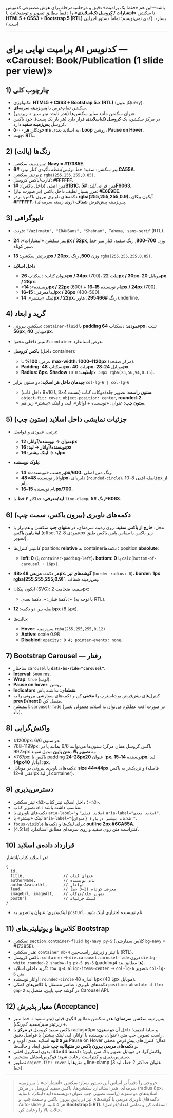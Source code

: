 باشه—این هم «فقط یک پرامپت» دقیق و مرحله‌به‌مرحله برای هوش مصنوعی کدنویس تا سکشن **«انتشارات / کروسل تک‌اسلایدی»** را دقیقاً مطابق تصویر و توضیحاتت با **HTML5 + CSS3 + Bootstrap 5 (RTL)** بسازد. (کدی نمی‌نویسم؛ تماماً دستور اجرایی است.)

---

# پرامپت نهایی برای AI کدنویس — «Carousel: Book/Publication (1 slide per view)»

## 1) چارچوب کلی

* تکنولوژی: **HTML5 + CSS3 + Bootstrap 5.x (RTL)** (بدون jQuery).
* سکشن تمام‌عرض با **پس‌زمینه سرمه‌ای**.
* عنوان سکشن مانند سایر سکشن‌ها (هدر ثابت: تیتر سبز + زیرتیتر).
* در مرکز سکشن، یک **کروسل تک‌اسلایدی** قرار دارد (هر بار یک پست). خود باکس کروسل **پس‌زمینه سفید** دارد.
* خودکار: **هر ۵۰۰۰ms** به اسلاید بعدی، **Loop** روشن، **Pause on Hover**.
* جهت: **RTL**.

## 2) رنگ‌ها (پالت)

* پس‌زمینه سکشن: **Navy = #17385E**.
* تیتر سکشن: سفید؛ خط تزئینی/نقطه تأکیدی کنار تیتر: **#6CA55A**.
* زیرتیتر سکشن: `rgba(255,255,255,0.85)`.
* کارت/باکس کروسل: **#FFFFFF**.
* متن اصلی (داخل باکس): **#1B1B1C**، متن فرعی/لید: **#5F6063**.
* مرز بسیار لطیف داخل باکس (در صورت نیاز): **#E6E9EE**.
* دکمه‌های ناوبری بیرون باکس: بردر **rgba(255,255,255,0.9)**، آیکون پیکان **#FFFFFF**، پس‌زمینه پیش‌فرض **شفاف** (روی زمینه سرمه‌ای).

## 3) تایپوگرافی

* فونت: `"Vazirmatn", "IRANSans", "Shabnam", Tahoma, sans-serif` (RTL).
* تیتر سکشن «انتشارات»: **24px / 32px**, وزن **700–800**, رنگ سفید، کنار تیتر خط سبز کوتاه.
* زیرتیتر سکشن: **13px / 20px**, وزن **500**, رنگ `rgba(255,255,255,0.85)`.
* **داخل اسلاید**

  * عنوان کتاب: دسکتاپ **26px / 34px** (700)، تبلت **22px / 30px**، موبایل **20px / 28px**.
  * «نویسنده»: **14px / 22px** (600) + نام نویسنده **15–16px / 24px** (700).
  * لید/معرفی: **15–16px / 26px** (400–500).
  * لینک «بیشتر»: **14px / 22px**، رنگ **#295466**، هاور underline.

## 4) گرید و ابعاد

* سکشن بیرونی: `container-fluid` با **padding عمودی**: دسکتاپ **64px**، تبلت **56px**, موبایل **40px**.
* کانتینر داخلی محتوا: `container` عرض استاندارد.
* **باکس کروسل** (داخل container):

  * عرض: **100%** تا **max-width: 1000–1120px** (مرکز صفحه).
  * **Padding**: دسکتاپ **48px**، تبلت **40px**، موبایل **24–28px**.
  * **Radius: 8px**، **Shadow لطیف**: `0 10px 30px rgba(23,56,94,0.15)`.
* **چیدمان داخل هر اسلاید**: دو ستون برابر `col-lg-6 | col-lg-6`

  * **ستون راست**: تصویر جلد/موکاپ کتاب (نسبت 4×3 یا 16×9 داخل قاب)، `object-fit: cover`, `object-position: center`, **rounded-2**.
  * **ستون چپ**: عنوان، «نویسنده + آواتار»، لید، و لینک «بیشتر» زیر هم.

## 5) جزئیات نمایشی داخل اسلاید (ستون چپ)

* ترتیب عمودی و فواصل:

  * **عنوان → نویسنده/آواتار: 12px**
  * **نویسنده/آواتار → لید: 16px**
  * **لید → لینک بیشتر: 16px**
* **بلوک نویسنده**:

  * برچسب «نویسنده:» **14px/600**، رنگ متن اصلی.
  * آواتار نویسنده **48×48px**، دایره‌ای (`rounded-circle`)، فاصله افقی 8–10px از نام.
  * نام نویسنده **15–16px/700**.
* **لید/معرفی**: حداکثر **۳ خط** با `line-clamp`، رنگ **#5F6063**.

## 6) دکمه‌های ناوبری (بیرون باکس، سمت چپ)

* محل: **خارج از باکس سفید**، روی زمینه سرمه‌ای، در **منتهای چپ** سکشن و هم‌تراز با **لبهٔ پایین باکس** (offset عمودی 8–12px زیر باکس یا مماس پایین باکس طبق تصویر).
* کانتینر کنترل‌ها position: **relative** به container؛ دکمه‌ها position **absolute**:

  * **left: 0** (یا `container-padding-left`)، **bottom: 0** یا `calc(bottom-of-carousel + 16px)`.
* هر دکمه: **مربعی 48×48px**، **گوشه‌های تیز** (`border-radius: 0`)، **border: 1px rgba(255,255,255,0.9)\`**، پس‌زمینه شفاف.
* آیکون پیکان (SVG): سفید، ضخامت 2px؛

  * دکمهٔ قبلی: `→`، دکمهٔ بعدی: `←` (با توجه به RTL).
* فاصله بین دو دکمه: **12px** (یا 8px).
* حالت‌ها:

  * **Hover**: پس‌زمینه `rgba(255,255,255,0.12)`
  * **Active**: scale 0.98
  * **Disabled**: `opacity: 0.4; pointer-events: none`.

## 7) Bootstrap Carousel — رفتار

* ساختار `carousel` با **`data-bs-ride="carousel"`**.
* **Interval**: `5000` ms.
* **Wrap**: `true` (لوپ).
* **Pause on hover**: روشن.
* **Indicators نقطه‌ای**: نداشته باش.
* کنترل‌های پیش‌فرض بوت‌استرپ را **مخفی** کن و دکمه‌های سفارشی بیرونی را به **prev()/next()** متصل کن.
* انیمیشن: `carousel-fade` (در صورت افت عملکرد می‌توان به اسلاید معمولی تغییر داد).

## 8) واکنش‌گرایی

* ≥1200px: دو ستون 6/6.
* 768–1199px: باکس کروسل همان مرکز؛ ستون‌ها می‌توانند 6/6 بمانند یا در ≤992px به **تصویر بالا**، **متن پایین** تبدیل شوند.
* ≤767px: باکس با padding **24–28px**؛ عنوان **20px**، نویسنده **14–15px**، لید **14px**؛ آواتار **40px**.
* دکمه‌های ناوبری بیرونی در موبایل: **size 44×44px** و نزدیک‌تر به باکس (فاصله افقی 8–12px از لبهٔ container).

## 9) دسترس‌پذیری

* تیتر سکشن `<h2>`؛ داخل اسلاید تیتر کتاب `<h3>`.
* تصویر کتاب `alt` مناسب داشته باشد.
* دکمه‌های ناوبری با `aria-label="اسلاید قبلی"` و `aria-label="اسلاید بعدی"`.
* لینک «بیشتر» با `aria-label="اطلاعات بیشتر دربارهٔ {عنوان}"`.
* `focus-visible` برای لینک‌ها و دکمه‌ها: **outline 2px #6CA55A**.
* کنتراست متن روی سفید و روی سرمه‌ای مطابق استاندارد (≥4.5:1).

## 10) قرارداد داده‌ی اسلاید

هر اسلاید کتاب/انتشار:

```
{
  id,
  title,                 // عنوان کتاب
  authorName,            // نام نویسنده
  authorAvatarUrl,       // آواتار
  lead,                  // معرفی کوتاه (2–3 خط)
  imageUrl, imageAlt,    // تصویر جلد/موکاپ
  postUrl                // لینک جزئیات
}
```

* لینک‌پذیری: عنوان و تصویر به `postUrl`، نام نویسنده اختیاری لینک شود.

## 11) کلاس‌ها و یوتیلیتی‌های Bootstrap

* سکشن: `section.container-fluid bg-navy py-5` (کلاس سفارشی `bg-navy` = #17385E).
* هدر سکشن: `container mb-4` با تیتر و زیرتیتر راست‌چین (RTL).
* باکس کروسل: `container` → `div.carousel.carousel-fade` درون `div.bg-white rounded-2 shadow-lg px-5 py-5` (padding‌ها مطابق بند 4).
* گرید داخلی اسلاید: `row g-4 align-items-center` → `col-lg-6` تصویر، `col-lg-6` متن.
* آواتار نویسنده: `rounded-circle` با اندازه 48px (یا 40px موبایل).
* دکمه‌های ناوبری: عناصر مستقل با کلاس‌های کمکی `position-absolute d-flex gap-2` در گوشه چپ پایین، متصل به Carousel API.

## 12) معیار پذیرش (Acceptance)

* پس‌زمینه سکشن **سرمه‌ای**؛ هدر سکشن مطابق الگوی قبلی (تیتر سفید + خط سبز + زیرتیتر سبز/سفید کم‌رنگ).
* باکس سفید کروسل **در مرکز** با radius=0px و سایهٔ لطیف؛ داخل آن **دو ستون**: راست تصویر، چپ متن (عنوان، نویسنده با آواتار، لید، لینک بیشتر) با فواصل دقیق.
* **هر ۵ ثانیه** اسلاید بعدی؛ لوپ و Pause on Hover فعال؛ کنترل‌های پیش‌فرض مخفی و **دکمه‌های مربعی بیرون باکس در منتهاالیه چپ** طبق ابعاد و حالت‌ها.
* واکنش‌گرا: در موبایل تصویر بالا، متن پایین؛ دکمه‌ها 44×44؛ بدون اسکرول افقی.
* دسترس‌پذیری و کنتراست رعایت شود؛ فوکوس‌استایل مشخص.
* تصاویر `object-fit: cover` و متن‌ها با line-clamp (عنوان حداکثر 2 خط، لید 3 خط).

---

> خروجی را دقیقاً بر اساس این دستور بساز: سکشن «انتشارات» با پس‌زمینه سرمه‌ای، هدر استاندارد سکشن‌ها، باکس سفید کروسل در مرکز (radius 8px، سایه)، اسلایدهای دو ستونه (راست تصویر، چپ عنوان+نویسنده+لید+لینک)، دکمه‌های ناوبری مربعی با گوشه‌های تیز در پایینِ بیرونِ باکس و سمت چپ، و Auto-slide هر ۵ ثانیه. از **Bootstrap 5 RTL** استفاده کن و تمامی اعداد/فواصل/حالات بالا را رعایت کن.
